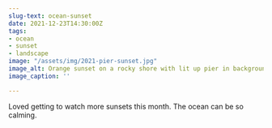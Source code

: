 ```yaml
---
slug-text: ocean-sunset
date: 2021-12-23T14:30:00Z
tags:
- ocean
- sunset
- landscape
image: "/assets/img/2021-pier-sunset.jpg"
image_alt: Orange sunset on a rocky shore with lit up pier in background.
image_caption: ''

---
```

Loved getting to watch more sunsets this month. The ocean can be so calming.
